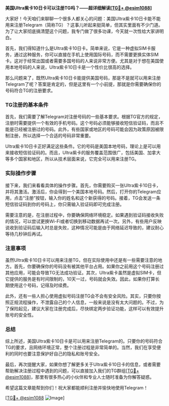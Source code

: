 **美国Ultra紫卡10日卡可以注册TG吗？——超详细解读[[TG💪+ @esim1088](https://t.me/s/esim1088)]**

大家好！今天咱们来聊聊一个很多人都关心的问题：美国Ultra紫卡10日卡能不能用来注册Telegram（简称TG）？这事儿听起来挺简单，但其实里面有不少门道。为了让大家彻底搞清楚这个问题，我专门做了很多功课，今天就一次性给大家讲明白。

首先，我们得知道什么是Ultra紫卡10日卡。简单来说，它是一种虚拟SIM卡服务，通过这种服务，你可以直接在手机上使用国际号码，而不需要更换实体SIM卡。这对于经常出国或者需要多国号码的人来说非常方便。尤其是对于想在美国使用本地号码的人来说，Ultra紫卡10日卡是一个性价比很高的选择。

那么问题来了，既然Ultra紫卡10日卡能提供美国号码，那是不是就可以用来注册Telegram了呢？答案是肯定的，但是这里有一个小前提，那就是你需要确保你的号码符合TG的注册要求。

### TG注册的基本条件

首先，我们需要了解Telegram对注册号码的一些基本要求。根据TG官方的规定，注册时需要提供一个有效的手机号码。这个号码必须能够接收短信验证码，而且不能是已经被注册过的号码。此外，有些国家或地区的号码可能会因为政策原因被限制注册，所以选择一个合适的号码非常重要。

Ultra紫卡10日卡正好满足这些条件。它的号码是美国本地号码，理论上是可以用来接收短信验证码的。而且，Ultra紫卡的服务覆盖范围很广，包括美国、加拿大等多个国家和地区，所以从技术层面来说，它完全可以用来注册TG。

### 实际操作步骤

接下来，我们来看看具体的操作步骤。首先，你需要购买一张Ultra紫卡10日卡，并将其激活。激活后，你会得到一个美国本地号码。然后，打开你的Telegram应用，点击“注册”按钮，输入你的姓名和这个新获得的号码。接着，TG会发送一条短信验证码到你的号码上，你只需输入验证码即可完成注册。

需要注意的是，在注册过程中，你要确保网络环境稳定。如果遇到验证码接收失败的情况，可以尝试更换Wi-Fi或者切换到移动数据再试一次。另外，有些用户反映说收到验证码后输入时总是失败，这种情况可能是由于网络延迟导致的，建议耐心等待几秒钟后再试。

### 注意事项

虽然Ultra紫卡10日卡可以用来注册TG，但在实际使用中还是有一些需要注意的地方。首先，你要确保你的号码没有被其他平台占用。如果你之前用这个号码注册过其他应用，可能会导致TG无法成功验证。其次，Ultra紫卡虽然是虚拟SIM卡，但它提供的服务是有时间限制的，10天一过，号码就会失效。因此，如果你打算长期使用这个号码，记得及时续费。

此外，还有一些人担心使用虚拟号码注册TG会不会有安全风险。其实，只要你按照正规流程操作，不泄露自己的个人信息，一般来说是没有太大问题的。不过，为了保险起见，建议大家在注册完成后，尽快绑定两步验证功能，这样可以有效提升账号的安全性。

### 总结

综上所述，美国Ultra紫卡10日卡是可以用来注册Telegram的。只要你的号码符合TG的要求，且网络环境正常，整个注册过程是非常简单的。当然，我们在享受便利的同时也要注意保护好自己的隐私和账号安全。

最后，再次提醒大家，如果你想了解更多关于Ultra紫卡10日卡的信息，或者需要帮助解决注册过程中遇到的问题，可以直接加入我们的TG群组[[TG💪+ @esim1088](https://t.me/s/esim1088)]，那里有很多热心的小伙伴和专业人士随时准备为你解答疑惑。

希望这篇文章能帮到你们！祝大家都能顺利注册并愉快地使用Telegram！

[[TG💪+ @esim1088](https://t.me/s/esim1088) ![Image](https://i.postimg.cc/4NQfJmqS/Snipaste-2025-05-13-00-14-12.png)]